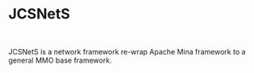 # JCSNetS #
<br/>

JCSNetS is a network framework re-wrap Apache Mina framework to a
general MMO base framework. <br/><br/>
